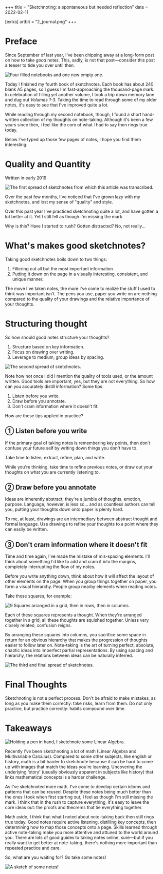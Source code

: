 +++
title = "Sketchnoting: a spontaneous but needed reflection"
date = 2022-02-11

[extra]
artbit = "2_journal.png"
+++

# Preface

Since September of last year, I've been chipping away at a long-form post on how to take *good* notes. This, sadly, is not that post—consider this post a teaser to tide you over until then.

![Four filled notebooks and one new empty one.](/content/note-vols.jpg)

Today I finished my fourth book of sketchnotes. Each book has about 240 blank A5 pages, so I guess I'm fast-approaching the thousand-page mark. In celebration of filling yet another volume, I took a trip down memory lane and dug out *Volumes 1-3*. Taking the time to read through some of my older notes, it's easy to see that I've improved quite a lot.

While reading through my second notebook, though, I found a short hand-written collection of my thoughts on note-taking. Although it's been a few years since then, I feel like the core of what I had to say then rings true today.

Below I've typed up those few pages of notes, I hope you find them interesting:
<!-- more -->

<div class="boxed">

# Quality and Quantity

<div class="tag">Written in early 2019</div>

![The first spread of sketchnotes from which this article was transcribed.](/content/note-0.jpg)

Over the past few months, I've noticed that I've grown lazy with my sketchnotes, and lost my sense of "quality" and style.

Over this past year I've practiced sketchnoting quite a lot, and have gotten a lot better at it. Yet I still fell as though I'm missing the mark.

Why is this? Have I started to rush? Gotten distracted? No, not really...

# What's makes good sketchnotes?
Taking good sketchnotes boils down to two things:

1. Filtering out all but the most important information
2. Putting it down on the page in a visually interesting, consistent, and unique manner.

The move I've taken notes, the more I've come to realize the stuff I used to think was important isn't. The pens you use, paper you write on are nothing compared to the quality of your drawings and the relative importance of your thoughts.

# Structuring thought
So how should good notes structure your thoughts?

1. Structure based on key information.
2. Focus on drawing over writing.
3. Leverage to medium, group ideas by spacing.

![The second spread of sketchnotes.](/content/note-1.jpg)

Note how not once I did I mention the quality of tools used, or the amount written. Good tools are important, yes, but they are not everything. So how can you accurately distill information? Some tips:

1. Listen before you write.
2. Draw before you annotate.
3. Don't cram information where it doesn't fit.

How are these tips applied in practice?

## ① Listen before you write
If the primary goal of taking notes is remembering key points, then don't confuse your future self by writing down things you don't have to.

Take time to listen, extract, refine, plan, and write.

While you're thinking, take time to refine previous notes, or draw out your thoughts on what you are currently listening to.

## ② Draw before you annotate
Ideas are inherently abstract; they're a jumble of thoughts, emotion, purpose. Language, however, is less so... and as countless authors can tell you, putting your thoughts down onto paper is plenty hard.

To me, at least, drawings are an intermediary between abstract thought and formal language. Use drawings to refine your thoughts to a point where they can easily be written.

## ③ Don't cram information where it doesn't fit
Time and time again, I've made the mistake of mis-spacing elements. I'll think about something I'd like to add and cram it into the margins, completely interrupting the flow of my notes.

Before you write anything down, think about how it will affect the layout of other elements on the page. When you group things together on paper, you form a visual hierarchy. People group nearby elements when reading notes.

Take these squares, for example:

![9 Squares arranged in a grid, then in rows, then in columns.](/content/note-square.jpg)

Each of these squares represents a thought. When they're arranged together in a grid, all these thoughts are squished together. Unless very closely related, confusion reigns.

By arranging these squares into columns, you sacrifice some space in return for an obvious hierarchy that makes the progression of thoughts easier to follow later on. Note-taking is the art of turning perfect, absolute, chaotic ideas into imperfect partial representations. By using spacing and hierarchy, the relations between ideas can be naturally inferred.

![The third and final spread of sketchnotes.](/content/note-2.jpg)

# Final Thoughts
Sketchnoting is not a perfect process. Don't be afraid to make mistakes, as long as you make them correctly: take risks, learn from them. Do not only practice, but practice correctly: habits compound over time.

</div>

# Takeaways

![Holding a pen in hand, I sketchnote some Linear Algebra.](/content/note-lin.jpg)

Recently I've been sketchnoting a lot of math (Linear Algebra and Multivariable Calculus). Compared to some other subjects, like english or history, math is a bit harder to sketchnote because it can be hard to come up with images that match the ideas you're learning. Uncovering the underlying 'story' (usually obviously apparent in subjects like history) that links mathematical concepts is a harder challenge.

As I've sketchnoted more math, I've come to develop certain idioms and patterns that can be reused. Despite these notes being much better than the ones I took when first starting out, I feel as though I'm still missing the mark. I think that in the rush to capture everything, it's easy to leave the core ideas out: the proofs and theorems that tie everything together.

Math aside, I think that what I noted about note-taking back then still rings true today. Good notes require active listening, distilling key concepts, then determining how to map those concepts onto a page. Skills learned through active note-taking make you more attentive and attuned to the world around you. There are lots of good guides to taking notes online, sure—but if you really want to get better at note-taking, there's nothing more important than repeated practice and care.

So, what are you waiting for? Go take some notes!

![A sketch of some notes!](/content/note-meta.jpg)
